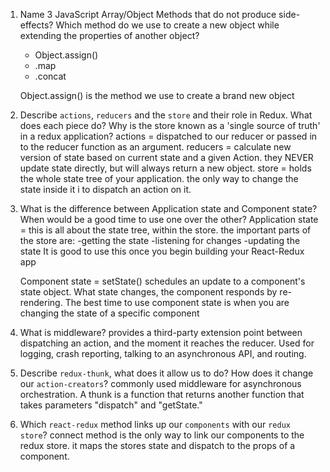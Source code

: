 1.  Name 3 JavaScript Array/Object Methods that do not produce side-effects? Which method do we use to create a new object while extending the properties of another object?
    - Object.assign()
    - .map
    - .concat

    Object.assign() is the method we use to create a brand new object 

1.  Describe `actions`, `reducers` and the `store` and their role in Redux. What does each piece do? Why is the store known as a 'single source of truth' in a redux application?
    actions = dispatched to our reducer or passed in to the reducer function as an argument.
    reducers = calculate new version of state based on current state and a given Action. they NEVER update state directly, but will always return a new object.
    store = holds the whole state tree of your application.  the only way to change the state inside it i to dispatch an action on it.

1.  What is the difference between Application state and Component state? When would be a good time to use one over the other?
    Application state = this is all about the state tree, within the store.  the important parts of the store are:
        -getting the state
        -listening for changes
        -updating the state
    It is good to use this once you begin building your React-Redux app

    Component state = setState() schedules an update to a component's state object.  What state changes, the component responds by re-rendering.
    The best time to use component state is when you are changing the state of a specific component

1.  What is middleware?
    provides a third-party extension point between dispatching an action, and the moment it reaches the reducer.  Used for logging, crash reporting, talking to an asynchronous API, and routing.

1.  Describe `redux-thunk`, what does it allow us to do? How does it change our `action-creators`?
    commonly used middleware for asynchronous orchestration.  A thunk is a function that returns another function that takes parameters "dispatch" and "getState."

1.  Which `react-redux` method links up our `components` with our `redux store`?
    connect method is the only way to link our components to the redux store.  it maps the stores state and dispatch to the props of a component.